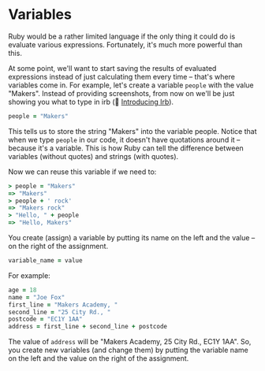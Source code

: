 # Variables

Ruby would be a rather limited language if the only thing it could do is evaluate various expressions. Fortunately, it's much more powerful than this.

At some point, we'll want to start saving the results of evaluated expressions instead of just calculating them every time – that's where variables come in. For example, let's create a variable `people` with the value "Makers". Instead of providing screenshots, from now on we'll be just showing you what to type in irb (:pill: [Introducing Irb](pills/irb.md)).

````ruby
people = "Makers"
````

This tells us to store the string "Makers" into the variable people. Notice that when we type `people` in our code, it doesn't have quotations around it – because it's a variable. This is how Ruby can tell the difference between variables (without quotes) and strings (with quotes).

Now we can reuse this variable if we need to:

````ruby
> people = "Makers"
=> "Makers"
> people + ' rock'
=> "Makers rock"
> "Hello, " + people
=> "Hello, Makers"
````

You create (assign) a variable by putting its name on the left and the value – on the right of the assignment.

````ruby
variable_name = value
````
For example:

````ruby
age = 18
name = "Joe Fox"
first_line = "Makers Academy, "
second_line = "25 City Rd., "
postcode = "EC1Y 1AA"
address = first_line + second_line + postcode
````

The value of `address` will be "Makers Academy, 25 City Rd., EC1Y 1AA". So, you create new variables (and change them) by putting the variable name on the left and the value on the right of the assignment.
